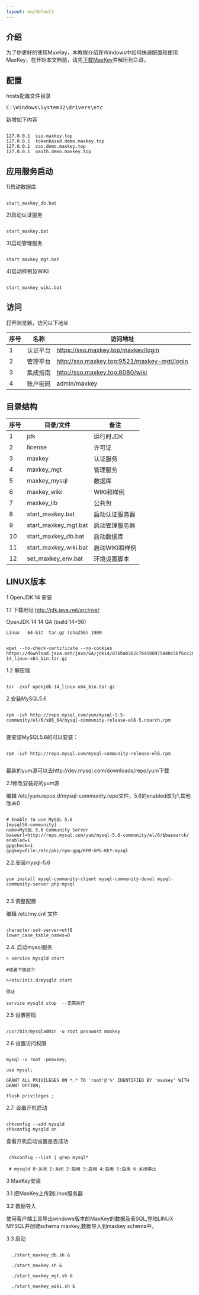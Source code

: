 ```yaml
---
layout: en/default
---
```

<h2>介绍</h2>
为了你更好的使用MaxKey，本教程介绍在Windows中如何快速配置和使用MaxKey，在开始本文档前，请先<a href="https://www.maxkey.top/en/download.html" target="_blank">下载MaxKey</a>并解压到C:盘。

<h2>配置</h2>
hosts配置文件目录
<pre class="prettyprint">
C:\Windows\System32\drivers\etc
</pre>
新增如下内容
<pre><code class="ini hljs">
127.0.0.1  sso.maxkey.top
127.0.0.1  tokenbased.demo.maxkey.top
127.0.0.1  cas.demo.maxkey.top
127.0.0.1  oauth.demo.maxkey.top
</code></pre>

<h2>应用服务启动</h2>
1)启动数据库
<pre><code class="bash hljs">
start_maxkey_db.bat
</code></pre>
2)启动认证服务
<pre><code class="bash hljs">
start_maxkey.bat
</code></pre>
3)启动管理服务
<pre><code class="bash hljs">
start_maxkey_mgt.bat
</code></pre>
4)启动样例及WIKI
<pre><code class="bash hljs">
start_maxkey_wiki.bat
</code></pre>
	
<h2>访问</h2>
打开浏览器，访问以下地址
<table border="0" class="table table-striped table-bordered ">
		<thead>
			<tr>
				<th>序号</th><th>名称</th><th>访问地址</th>
			</tr>
		</thead>
		<tbody>
			<tr>
				<td>1</td><td>认证平台</td><td><a href="https://sso.maxkey.top/maxkey/login" target="blank">https://sso.maxkey.top/maxkey/login</a></td>
			</tr>
			<tr>
				<td>2</td><td>管理平台</td><td><a href="http://sso.maxkey.top:9521/maxkey-mgt/login" target="blank">http://sso.maxkey.top:9521/maxkey-mgt/login</a></td>
			</tr>
			<tr>
				<td>3</td><td>集成指南</td><td><a href="http://sso.maxkey.top:8080/wiki" target="blank">http://sso.maxkey.top:8080/wiki</a></td>
			</tr>
			<tr>
				<td>4</td><td>账户密码</td><td>admin/maxkey</td>
			</tr>
		</tbody>
</table>		


<h2>目录结构</h2>
<table border="0" class="table table-striped table-bordered ">
	<thead>
		<tr>
			<th>序号</th><th>目录/文件</th><th>备注</th>
		</tr>
	</thead>
	<tbody>
		<tr>
			<td>1</td><td>jdk</td><td>运行时JDK</td>
		</tr>
		<tr>
			<td>2</td><td>license</td><td>许可证</td>
		</tr>
		<tr>
			<td>3</td><td>maxkey</td><td>认证服务</td>
		</tr>
		<tr>
			<td>4</td><td>maxkey_mgt</td><td>管理服务</td>
		</tr>
		<tr>
			<td>5</td><td>maxkey_mysql</td><td>数据库</td>
		</tr>
		<tr>
			<td>6</td><td>maxkey_wiki</td><td>WIKI和样例</td>
		</tr>
		<tr>
			<td>7</td><td>maxkey_lib</td><td>公共包</td>
		</tr>
		<tr>
			<td>8</td><td>start_maxkey.bat</td><td>启动认证服务器</td>
		</tr>
		<tr>
			<td>9</td><td>start_maxkey_mgt.bat</td><td>启动管理服务器</td>
		</tr>
		<tr>
			<td>10</td><td>start_maxkey_db.bat</td><td>启动数据库</td>
		</tr>
		<tr>
			<td>11</td><td>start_maxkey_wiki.bat</td><td>启动WIKI和样例</td>
		</tr>
		<tr>
			<td>12</td><td>set_maxkey_env.bat</td><td>环境设置脚本</td>
		</tr>
	</tbody>
</table>

<h2>LINUX版本</h2>

1 OpenJDK 14 安装

1.1 下载地址
http://jdk.java.net/archive/

OpenJDK 14
14 GA (build 14+36)

    Linux	64-bit	tar.gz (sha256) 190M
	
<pre><code class="bash hljs">	
wget --no-check-certificate --no-cookies https://download.java.net/java/GA/jdk14/076bab302c7b4508975440c56f6cc26a/36/GPL/openjdk-14_linux-x64_bin.tar.gz
</code></pre>
 
1.2 解压缩

<pre><code class="bash hljs">
tar -zxvf openjdk-14_linux-x64_bin.tar.gz
</code></pre>

2.安装MySQL5.6

<pre><code class="bash hljs">
rpm -ivh http://repo.mysql.com/yum/mysql-5.5-community/el/6/x86_64/mysql-community-release-el6-5.noarch.rpm
 </code></pre>
 
要安装MySQL5.6的可以安装：

<pre><code class="bash hljs">
rpm -ivh http://repo.mysql.com/mysql-community-release-el6.rpm
 </code></pre>
 
最新的yum源可以去http://dev.mysql.com/downloads/repo/yum下载


2.1修改安装好的yum源

编辑 /etc/yum.repos.d/mysql-community.repo文件，5.6的enabled改为1,其他改未0

<pre><code class="bash hljs">
# Enable to use MySQL 5.6
[mysql56-community]
name=MySQL 5.6 Community Server
baseurl=http://repo.mysql.com/yum/mysql-5.6-community/el/6/$basearch/
enabled=1
gpgcheck=1
gpgkey=file:/etc/pki/rpm-gpg/RPM-GPG-KEY-mysql
</code></pre>
 
2.2.安装mysql-5.6

<pre><code class="bash hljs">
yum install mysql-community-client mysql-community-devel mysql-community-server php-mysql
 </code></pre>
 
2.3 调整配置

编辑 /etc/my.cnf 文件

<pre><code class="bash hljs">
character-set-server=utf8
lower_case_table_names=0
</code></pre>
 
2.4. 启动mysql服务

    > service mysqld start
	
    #或者下面这个
	
    >/etc/init.d/mysqld start
	
	停止
	
	service mysqld stop  --无需执行
	
	
2.5 设置密码	

<pre><code class="bash hljs">
/usr/bin/mysqladmin -u root password maxkey
</code></pre>
 
2.6 设置访问权限

<pre><code class="bash hljs">
mysql -u root -pmaxkey;

use mysql;

GRANT ALL PRIVILEGES ON *.* TO 'root'@'%' IDENTIFIED BY 'maxkey' WITH GRANT OPTION;

flush privileges ;
</code></pre>
 
2.7. 设置开机启动

<pre><code class="bash hljs">
chkconfig --add mysqld
chkconfig mysqld on
</code></pre>

查看开机启动设置是否成功

<pre><code class="bash hljs">
 chkconfig --list | grep mysql*
 
 # mysqld 0:关闭 1:关闭 2:启用 3:启用 4:启用 5:启用 6:关闭停止
</code></pre>


3 MaxKey安装

3.1 把MaxKey上传到Linux服务器

3.2 数据导入

使用客户端工具导出windows版本的MaxKey的数据及表SQL,登陆LINUX MYSQL并创建schema maxkey,数据导入到maxkey schema中。

3.3 启动
<pre><code class="bash hljs">
  ./start_maxkey_db.sh &
  
  ./start_maxkey.sh &
  
  ./start_maxkey_mgt.sh &
  
  ./start_maxkey_wiki.sh &
</code></pre>
